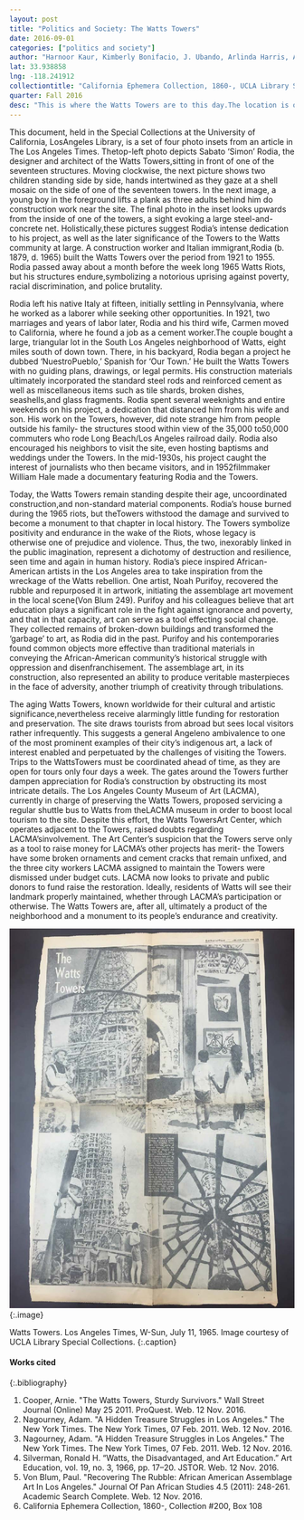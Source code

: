 ```yaml
---
layout: post
title: "Politics and Society: The Watts Towers"
date: 2016-09-01
categories: ["politics and society"]
author: "Harnoor Kaur, Kimberly Bonifacio, J. Ubando, Arlinda Harris, Avyay Kuchibotla, Meera Madhavan"
lat: 33.938858
lng: -118.241912
collectiontitle: "California Ephemera Collection, 1860-, UCLA Library Special Collections"
quarter: Fall 2016
desc: "This is where the Watts Towers are to this day.The location is only a few blocks from the center of the Watts Riots of 1965,and at the time, the surrounding neighborhoods and buildings were destroyed and vandalized but the towers remained standing. It is now viewed as a monument of the community’s resilience and creativity."
---
```

This document, held in the Special Collections at the University of California, LosAngeles Library, is a set of four photo insets from an article in The Los Angeles Times. Thetop-left photo depicts Sabato ‘Simon’ Rodia, the designer and architect of the Watts Towers,sitting in front of one of the seventeen structures. Moving clockwise, the next picture shows two children standing side by side, hands intertwined as they gaze at a shell mosaic on the side of one of the seventeen towers. In the next image, a young boy in the foreground lifts a plank as three adults behind him do construction work near the site. The final photo in the inset looks upwards from the inside of one of the towers, a sight evoking a large steel-and-concrete net. Holistically,these pictures suggest Rodia’s intense dedication to his project, as well as the later significance of the Towers to the Watts community at large. A construction worker and Italian immigrant,Rodia (b. 1879, d. 1965) built the Watts Towers over the period from 1921 to 1955. Rodia passed away about a month before the week long 1965 Watts Riots, but his structures endure,symbolizing a notorious uprising against poverty, racial discrimination, and police brutality.

Rodia left his native Italy at fifteen, initially settling in Pennsylvania, where he worked as a laborer while seeking other opportunities. In 1921, two marriages and years of labor later, Rodia and his third wife, Carmen moved to California, where he found a job as a cement worker.The couple bought a large, triangular lot in the South Los Angeles neighborhood of Watts, eight miles south of down town. There, in his backyard,  Rodia began a project he dubbed ‘NuestroPueblo,’ Spanish for ‘Our Town.’ He built the Watts Towers with no guiding plans, drawings, or legal permits. His construction materials ultimately incorporated the standard steel rods and reinforced cement as well as miscellaneous items such as tile shards, broken dishes, seashells,and glass fragments. Rodia spent several weeknights and entire weekends on his project, a dedication that distanced him from his wife and son. His work on the Towers, however, did note strange him from people outside his family- the structures stood within view of the 35,000 to50,000 commuters who rode Long Beach/Los Angeles railroad daily. Rodia also encouraged his neighbors to visit the site, even hosting baptisms and weddings under the Towers. In the mid-1930s, his project caught the interest of journalists who then became visitors, and in 1952filmmaker William Hale made a documentary featuring Rodia and the Towers.

Today, the Watts Towers remain standing despite their age, uncoordinated construction,and non-standard material components. Rodia’s house burned during the 1965 riots, but theTowers withstood the damage and survived to become a monument to that chapter in local history. The Towers symbolize positivity and endurance in the wake of the Riots, whose legacy is otherwise one of prejudice and violence. Thus, the two, inexorably linked in the public imagination, represent a dichotomy of destruction and resilience, seen time and again in human history. Rodia’s piece inspired African-American artists in the Los Angeles area to take inspiration from the wreckage of the Watts rebellion. One artist, Noah Purifoy, recovered the rubble and repurposed it in artwork, initiating the assemblage art movement in the local scene(Von Blum 249). Purifoy and his colleagues believe that art education plays a significant role in the fight against ignorance and poverty, and that in that capacity, art can serve as a tool effecting social change. They collected remains of broken-down buildings and transformed the ‘garbage’ to art, as Rodia did in the past. Purifoy and his contemporaries found common objects more effective than traditional materials in conveying the African-American community’s historical struggle with oppression and disenfranchisement. The assemblage art, in its construction, also represented an ability to produce veritable masterpieces in the face of adversity, another triumph of creativity through tribulations.

The aging Watts Towers, known worldwide for their cultural and artistic significance,nevertheless receive alarmingly little funding for restoration and preservation. The site draws tourists from abroad but sees local visitors rather infrequently. This suggests a general Angeleno ambivalence to one of the most prominent examples of their city’s indigenous art, a lack of interest enabled and perpetuated by the challenges of visiting the Towers. Trips to the WattsTowers must be coordinated ahead of time, as they are open for tours only four days a week. The gates around the Towers further dampen appreciation for Rodia’s construction by obstructing its most intricate details. The Los Angeles County Museum of Art (LACMA), currently in charge of preserving the Watts Towers, proposed servicing a regular shuttle bus to Watts from theLACMA museum in order to boost local tourism to the site. Despite this effort, the Watts TowersArt Center, which operates adjacent to the Towers, raised doubts regarding LACMA’sinvolvement. The Art Center’s suspicion that the Towers serve only as a tool to raise money for LACMA’s other projects has merit- the Towers have some broken ornaments and cement cracks that remain unfixed, and the three city workers LACMA assigned to maintain the Towers were dismissed under budget cuts. LACMA now looks to private and public donors to fund raise the restoration. Ideally, residents of Watts will see their landmark properly maintained, whether through LACMA’s participation or otherwise. The Watts Towers are, after all, ultimately a product of the neighborhood and a monument to its people’s endurance and creativity.


![Sabato Rodia, the designer and architect of the Watts Towers, sitting in front of one of the seventeen structures Two children stand, holding hands and looking at a shell mosaic on the side of one of the towers A young boy in the foreground lifts a plank as three people behind him do construction work near the site An upward-angled view from the inside of one of the towers that depicts steel and concrete radiating out from the center of the tower like the threads of a spider web](images/watts.jpg)
{:.image}

Watts Towers. Los Angeles Times, W-Sun, July 11, 1965. Image courtesy of UCLA Library Special Collections.
   {:.caption}


#### Works cited

{:.bibliography}
1. Cooper, Arnie. &quot;The Watts Towers, Sturdy Survivors.&quot; Wall Street Journal (Online) May 25 2011. ProQuest. Web. 12 Nov. 2016.
2. Nagourney, Adam. &quot;A Hidden Treasure Struggles in Los Angeles.&quot; The New York Times. The New York Times, 07 Feb. 2011. Web. 12 Nov. 2016.
3. Nagourney, Adam. &quot;A Hidden Treasure Struggles in Los Angeles.&quot; The New York Times. The New York Times, 07 Feb. 2011. Web. 12 Nov. 2016.
4. Silverman, Ronald H. “Watts, the Disadvantaged, and Art Education.” Art Education, vol. 19, no. 3, 1966, pp. 17–20. JSTOR. Web. 12 Nov. 2016.
5. Von Blum, Paul. &quot;Recovering The Rubble: African American Assemblage Art In Los Angeles.&quot; Journal Of Pan African Studies 4.5 (2011): 248-261. Academic Search Complete. Web. 12 Nov. 2016.
6. California Ephemera Collection, 1860-, Collection #200, Box 108
